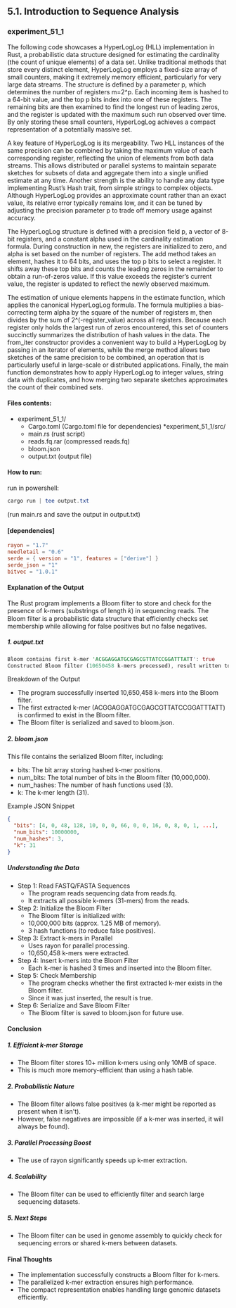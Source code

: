 ## 5.1. Introduction to Sequence Analysis

### experiment_51_1

The following code showcases a HyperLogLog (HLL) implementation in Rust, a probabilistic data structure designed for estimating the cardinality (the count of unique elements) of a data set. Unlike traditional methods that store every distinct element, HyperLogLog employs a fixed-size array of small counters, making it extremely memory efficient, particularly for very large data streams. The structure is defined by a parameter p, which determines the number of registers m=2^p. Each incoming item is hashed to a 64-bit value, and the top p bits index into one of these registers. The remaining bits are then examined to find the longest run of leading zeros, and the register is updated with the maximum such run observed over time. By only storing these small counters, HyperLogLog achieves a compact representation of a potentially massive set.

A key feature of HyperLogLog is its mergeability. Two HLL instances of the same precision can be combined by taking the maximum value of each corresponding register, reflecting the union of elements from both data streams. This allows distributed or parallel systems to maintain separate sketches for subsets of data and aggregate them into a single unified estimate at any time. Another strength is the ability to handle any data type implementing Rust’s Hash trait, from simple strings to complex objects. Although HyperLogLog provides an approximate count rather than an exact value, its relative error typically remains low, and it can be tuned by adjusting the precision parameter p to trade off memory usage against accuracy.

The HyperLogLog structure is defined with a precision field p, a vector of 8-bit registers, and a constant alpha used in the cardinality estimation formula. During construction in new, the registers are initialized to zero, and alpha is set based on the number of registers. The add method takes an element, hashes it to 64 bits, and uses the top p bits to select a register. It shifts away these top bits and counts the leading zeros in the remainder to obtain a run-of-zeros value. If this value exceeds the register’s current value, the register is updated to reflect the newly observed maximum.

The estimation of unique elements happens in the estimate function, which applies the canonical HyperLogLog formula. The formula multiplies a bias-correcting term alpha by the square of the number of registers m, then divides by the sum of 2^(-register_value) across all registers. Because each register only holds the largest run of zeros encountered, this set of counters succinctly summarizes the distribution of hash values in the data. The from_iter constructor provides a convenient way to build a HyperLogLog by passing in an iterator of elements, while the merge method allows two sketches of the same precision to be combined, an operation that is particularly useful in large-scale or distributed applications. Finally, the main function demonstrates how to apply HyperLogLog to integer values, string data with duplicates, and how merging two separate sketches approximates the count of their combined sets.

#### Files contents:
* experiment_51_1/
  * Cargo.toml (Cargo.toml file for dependencies)
*experiment_51_1/src/
  * main.rs (rust script)
  * reads.fq.rar (compressed reads.fq) 
  * bloom.json
  * output.txt (output file)

#### How to run:

run in powershell:

```powershell
cargo run | tee output.txt
```

(run main.rs and save the output in output.txt)
  
#### [dependencies]

```toml
rayon = "1.7"
needletail = "0.6"
serde = { version = "1", features = ["derive"] }
serde_json = "1"
bitvec = "1.0.1"
```

#### Explanation of the Output
The Rust program implements a Bloom filter to store and check for the presence of k-mers (substrings of length 𝑘) in sequencing reads. The Bloom filter is a probabilistic data structure that efficiently checks set membership while allowing for false positives but no false negatives.

##### 1. output.txt
```rust
Bloom contains first k-mer 'ACGGAGGATGCGAGCGTTATCCGGATTTATT': true
Constructed Bloom filter (10650458 k-mers processed), result written to bloom.json
```
Breakdown of the Output
* The program successfully inserted 10,650,458 k-mers into the Bloom filter.
* The first extracted k-mer (ACGGAGGATGCGAGCGTTATCCGGATTTATT) is confirmed to exist in the Bloom filter.
* The Bloom filter is serialized and saved to bloom.json.

##### 2. bloom.json
This file contains the serialized Bloom filter, including:

* bits: The bit array storing hashed k-mer positions.
* num_bits: The total number of bits in the Bloom filter (10,000,000).
* num_hashes: The number of hash functions used (3).
* k: The k-mer length (31).

Example JSON Snippet
```json
{
  "bits": [4, 0, 48, 128, 10, 0, 0, 66, 0, 0, 16, 0, 8, 0, 1, ...],
  "num_bits": 10000000,
  "num_hashes": 3,
  "k": 31
}
```

##### Understanding the Data
* Step 1: Read FASTQ/FASTA Sequences
  * The program reads sequencing data from reads.fq.
  * It extracts all possible k-mers (31-mers) from the reads.
* Step 2: Initialize the Bloom Filter
  * The Bloom filter is initialized with:
  * 10,000,000 bits (approx. 1.25 MB of memory).
  * 3 hash functions (to reduce false positives).
* Step 3: Extract k-mers in Parallel
  * Uses rayon for parallel processing.
  * 10,650,458 k-mers were extracted.
* Step 4: Insert k-mers into the Bloom Filter
  * Each k-mer is hashed 3 times and inserted into the Bloom filter.
* Step 5: Check Membership
  * The program checks whether the first extracted k-mer exists in the Bloom filter.
  * Since it was just inserted, the result is true.
* Step 6: Serialize and Save Bloom Filter
  * The Bloom filter is saved to bloom.json for future use.

#### Conclusion
##### 1. Efficient k-mer Storage

* The Bloom filter stores 10+ million k-mers using only 10MB of space.
* This is much more memory-efficient than using a hash table.

##### 2. Probabilistic Nature

* The Bloom filter allows false positives (a k-mer might be reported as present when it isn't).
* However, false negatives are impossible (if a k-mer was inserted, it will always be found).

##### 3. Parallel Processing Boost

* The use of rayon significantly speeds up k-mer extraction.

##### 4. Scalability

* The Bloom filter can be used to efficiently filter and search large sequencing datasets.

##### 5. Next Steps

* The Bloom filter can be used in genome assembly to quickly check for sequencing errors or shared k-mers between datasets.

#### Final Thoughts
* The implementation successfully constructs a Bloom filter for k-mers.
* The parallelized k-mer extraction ensures high performance.
* The compact representation enables handling large genomic datasets efficiently.

